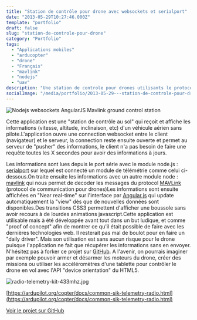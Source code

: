 ```yaml
---
title: "Station de contrôle pour drone avec websockets et serialport"
date: "2013-05-29T10:27:46.000Z"
template: "portfolio"
draft: false
slug: "station-de-controle-pour-drone"
category: "Portfolio"
tags: 
  - "Applications mobiles"
  - "arducopter"
  - "drone"
  - "Français"
  - "mavlink"
  - "nodejs"
  - "uav"
description: "Une station de controle pour drones utilisants le protocol MAVLink. Réalisée avec HTML5, CSS3, Angular.js, Node.js & websockets et serialport"
socialImage: "/media/portfolio/2013-05-29---station-de-controle-pour-drone/Nodejs_websockets__angular_mavlink_ground-control-station_thumb.jpg"
---
```




![Nodejs websockets AngularJS Mavlink ground control station](/media/portfolio/2013-05-29---station-de-controle-pour-drone/Nodejs_websockets__angular_mavlink_ground-control-station.jpg)

Cette application est une "station de contrôle au sol" qui reçoit et affiche les informations (vitesse, altitude, inclinaison, etc) d'un véhicule aérien sans pilote.L'application ouvre une connection websocket entre le client (navigateur) et le serveur, la connection reste ensuite ouverte et permet au serveur de "pusher" des informations, le client n'a pas besoin de faire une requête toutes les X secondes pour avoir des informations à jours.

Les informations sont lues depuis le port série avec le module node.js : [serialport](https://npmjs.org/package/serialport) sur lequel est connecté un module de télémétrie comme celui ci-dessous.On traite ensuite les informations avec un autre module node : [mavlink](https://npmjs.org/package/mavlink) qui nous permet de decoder les messages du protocol [MAVLink](https://github.com/mavlink/qgroundcontrol) (protocol de communication pour drones)Les informations sont ensuite affichées en "Near real-time" sur l'interface par [Angular.js](/pages/outils-et-frameworks#angularjs) qui update automatiquement la "view" dès que de nouvelles données sont disponibles.Des transitions CSS3 permettent d'afficher une boussole sans avoir recours à de lourdes animations javascript.Cette application est utilisable mais à été développée avant tout dans un but ludique, et comme "proof of concept" afin de montrer ce qu'il était possible de faire avec les dernières technologies web. Il resterait pas mal de boulot pour en faire un "daily driver". Mais son utilisation est sans aucun risque pour le drone puisque l'application ne fait que récupérer les informations sans en envoyer. N'hésitez pas à forker ce projet sur [GitHub](https://github.com/gaelbillon/Nodejs-Websockets-GCS). A l'avenir, on pourrais imaginer par exemple pouvoir armer et désarmer les moteurs du drone, créer des missions ou utiliser les accéléromètres d'une tablette pour contrôler le drone en vol avec l'API "device orientation" du HTML5.

![radio-telemetry-kit-433mhz.jpg](/media/portfolio/2013-05-29---station-de-controle-pour-drone/radio-telemetry-kit-433mhz.jpg)

[https://ardupilot.org/copter/docs/common-sik-telemetry-radio.html](https://ardupilot.org/copter/docs/common-sik-telemetry-radio.html)

[Voir le projet sur GitHub](https://github.com/gaelbillon/Nodejs-Websockets-GCS) 